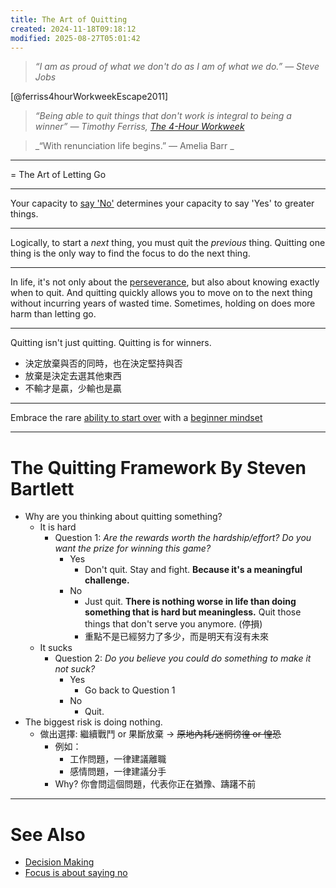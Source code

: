 ```yaml
---
title: The Art of Quitting
created: 2024-11-18T09:18:12
modified: 2025-08-27T05:01:42
---
```


> _“I am as proud of what we don't do as I am of what we do.” — Steve Jobs_

[@ferriss4hourWorkweekEscape2011]

> _“Being able to quit things that don't work is integral to being a winner” ― Timothy Ferriss, [The 4-Hour Workweek](https://www.goodreads.com/work/quotes/1885647)_

> _“With renunciation life begins.” — Amelia Barr _

---

= The Art of Letting Go

---

Your capacity to [say 'No'](if-it-isnt-fuck-yes-then-its-clear-no-thank-you.md) determines your capacity to say 'Yes' to greater things.

---

Logically, to start a _next_ thing, you must quit the _previous_ thing. Quitting one thing is the only way to find the focus to do the next thing.

---

In life, it's not only about the [perseverance](every-single-day-chop-wood-carry-waters.md), but also about knowing exactly when to quit. And quitting quickly allows you to move on to the next thing without incurring years of wasted time. Sometimes, holding on does more harm than letting go.

---

Quitting isn't just quitting. Quitting is for winners.

* 決定放棄與否的同時，也在決定堅持與否
* 放棄是決定去選其他東西
* 不輸才是贏，少輸也是贏

---

Embrace the rare [ability to start over](https://www.youtube.com/shorts/H7dxy-CWszk) with a [beginner mindset](the-beginner-mindset.md)

---

# The Quitting Framework By Steven Bartlett

* Why are you thinking about quitting something?
	* It is hard
		* Question 1: _Are the rewards worth the hardship/effort? Do you want the prize for winning this game?_
			* Yes
				* Don't quit. Stay and fight. **Because it's a meaningful challenge.**
			* No
				* Just quit. **There is nothing worse in life than doing something that is hard but meaningless.** Quit those things that don't serve you anymore. (停損)
				* 重點不是已經努力了多少，而是明天有沒有未來
	* It sucks
		* Question 2: _Do you believe you could do something to make it not suck?_
			* Yes
				* Go back to Question 1
			* No
				* Quit.
* The biggest risk is doing nothing.
	* 做出選擇: 繼續戰鬥 or 果斷放棄 → ~~原地內耗/迷惘徬徨 or 惶恐~~
		* 例如：
			* 工作問題，一律建議離職
			* 感情問題，一律建議分手
		* Why? 你會問這個問題，代表你正在猶豫、躊躇不前

---

# See Also

* [Decision Making](decision-making.md)
* [Focus is about saying no](focus-is-about-saying-no.md)
